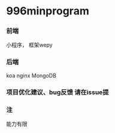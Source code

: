 # 996minprogram

### 前端
小程序， 框架wepy

### 后端
koa nginx MongoDB

### 项目优化建议、bug反馈 请在issue提

### 注
能力有限
